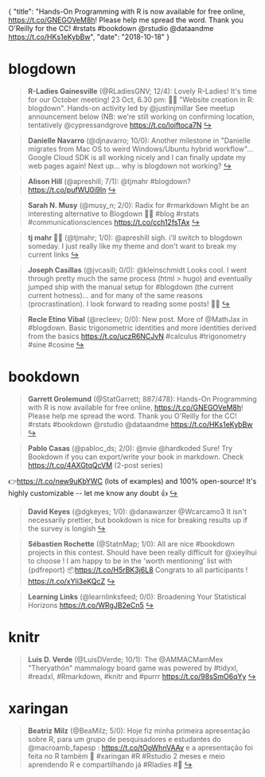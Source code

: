 {
  "title": "Hands-On Programming with R is now available for free online, https://t.co/GNEGOVeM8h! Please help me spread the word. Thank you O'Reilly for the CC! #rstats #bookdown @rstudio @dataandme https://t.co/HKs1eKybBw",
  "date": "2018-10-18"
}

# blogdown

> **R-Ladies Gainesville** (@RLadiesGNV; 12/4): Lovely R-Ladies! It's time for our October meeting! 23 Oct, 6.30 pm: 👩‍💻 "Website creation in R: blogdown". Hands-on activity led by @justinjmillar See meetup announcement below (NB: we're still working on confirming location, tentatively @cypressandgrove https://t.co/lojftoca7N  [&#8618;](https://twitter.com/xieyihui/status/1052633392242659329)

<!-- -->


> **Danielle Navarro** (@djnavarro; 10/0): Another milestone in "Danielle migrates from Mac OS to weird Windows/Ubuntu hybrid workflow"... Google Cloud SDK is all working nicely and I can finally update my web pages again! Next up... why is blogdown not working?  [&#8618;](https://twitter.com/xieyihui/status/1052429389844099074)

<!-- -->


> **Alison Hill** (@apreshill; 7/1): @tjmahr #blogdown? https://t.co/pufWU0i9In  [&#8618;](https://twitter.com/xieyihui/status/1052647915892572161)

<!-- -->


> **Sarah N. Musy** (@musy_n; 2/0): Radix for #rmarkdown
Might be an interesting alternative to Blogdown 🤔🧐 #blog #rstats #communicationsciences 
https://t.co/cch12fsTAx  [&#8618;](https://twitter.com/xieyihui/status/1052479214572556289)

<!-- -->


> **tj mahr 👻👻** (@tjmahr; 1/0): @apreshill sigh. i'll switch to blogdown someday. I just really like my theme and don't want to break my current links  [&#8618;](https://twitter.com/xieyihui/status/1052658261999185920)

<!-- -->


> **Joseph Casillas** (@jvcasill; 0/0): @kleinschmidt Looks cool. I went through pretty much the same process (html &gt; hugo) and eventually jumped ship with the manual setup for #blogdown (the current current hotness)... and for many of the same reasons (procrastination). I look forward to reading some posts! 👍🏽  [&#8618;](https://twitter.com/xieyihui/status/1052759949888114689)

<!-- -->


> **Recle Etino Vibal** (@recleev; 0/0): New post. More of @MathJax in #blogdown. Basic trigonometric identities and more identities derived from the basics https://t.co/uczR6NCJvN #calculus #trigonometry #sine #cosine  [&#8618;](https://twitter.com/xieyihui/status/1052574546455220225)

<!-- -->


# bookdown

> **Garrett Grolemund** (@StatGarrett; 887/478): Hands-On Programming with R is now available for free online, https://t.co/GNEGOVeM8h! Please help me spread the word. Thank you O'Reilly for the CC! #rstats #bookdown @rstudio @dataandme https://t.co/HKs1eKybBw  [&#8618;](https://twitter.com/xieyihui/status/1052642829745496064)

<!-- -->


> **Pablo Casas** (@pabloc_ds; 2/0): @nvie @hardkoded Sure! Try Bookdown if you can export/write your book in markdown. Check https://t.co/4AXGtqQcVM (2-post series)
>
👉https://t.co/new9uKbYWC (lots of examples) and 100% open-source! It's highly customizable -- let me know any doubt 👍  [&#8618;](https://twitter.com/xieyihui/status/1052583644160815111)

<!-- -->


> **David Keyes** (@dgkeyes; 1/0): @danawanzer @Wcarcamo3 It isn't necessarily prettier, but bookdown is nice for breaking results up if the survey is longish  [&#8618;](https://twitter.com/xieyihui/status/1052589885305962496)

<!-- -->


> **Sébastien Rochette** (@StatnMap; 1/0): All are nice #bookdown projects in this contest. Should have been really difficult for @xieyihui to choose ! I am happy to be in the 'worth mentioning' list with {pdfreport} 📦https://t.co/H5rBK3j6L8
Congrats to all participants ! https://t.co/xYli3eKQcZ  [&#8618;](https://twitter.com/xieyihui/status/1052471376932626432)

<!-- -->


> **Learning Links** (@learnlinksfeed; 0/0): Broadening Your Statistical Horizons https://t.co/WRgJB2eCn5  [&#8618;](https://twitter.com/xieyihui/status/1052411710466940929)

<!-- -->


# knitr

> **Luis D. Verde** (@LuisDVerde; 10/1): The @AMMACMamMex "Theryathón" mammalogy board game was powered by #tidyxl, #readxl, #Rmarkdown, #knitr and #purrr https://t.co/98sSmO6qYy  [&#8618;](https://twitter.com/xieyihui/status/1052620725729792001)

<!-- -->


# xaringan

> **Beatriz Milz** (@BeaMilz; 5/0): Hoje fiz minha primeira apresentação sobre R, para um grupo de pesquisadores e estudantes do @macroamb_fapesp : https://t.co/tOoWhnVAAy e a apresentação foi feita no R também 💜 #xaringan #R #Rstudio 2 meses e meio aprendendo R e compartilhando já #Rladies #💜  [&#8618;](https://twitter.com/xieyihui/status/1052676139351764993)

<!-- -->


